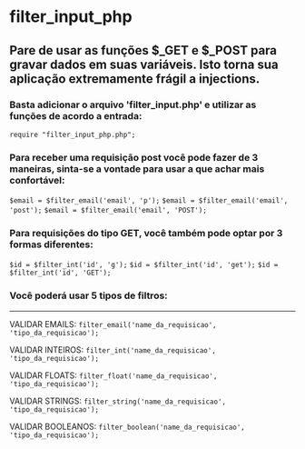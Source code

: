 # filter_input_php

Pare de usar as funções $_GET e $_POST para gravar dados em suas variáveis. Isto torna sua aplicação extremamente frágil a injections.
---

### Basta adicionar o arquivo 'filter_input.php' e utilizar as funções de acordo a entrada:
```require "filter_input_php.php";```

### Para receber uma requisição post você pode fazer de 3 maneiras, sinta-se a vontade para usar a que achar mais confortável:

```$email = $filter_email('email', 'p');```
```$email = $filter_email('email', 'post');```
```$email = $filter_email('email', 'POST');```


### Para requisições do tipo GET, você também pode optar por 3 formas diferentes:
```$id = $filter_int('id', 'g');```
```$id = $filter_int('id', 'get');```
```$id = $filter_int('id', 'GET');```


### Você poderá usar 5 tipos de filtros:
---
VALIDAR EMAILS:     ```filter_email('name_da_requisicao', 'tipo_da_requisicao');```

VALIDAR INTEIROS:   ```filter_int('name_da_requisicao', 'tipo_da_requisicao');```

VALIDAR FLOATS:     ```filter_float('name_da_requisicao', 'tipo_da_requisicao');```

VALIDAR STRINGS:    ```filter_string('name_da_requisicao', 'tipo_da_requisicao');```

VALIDAR BOOLEANOS:  ```filter_boolean('name_da_requisicao', 'tipo_da_requisicao');```
